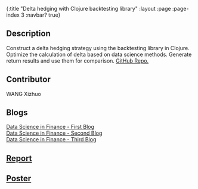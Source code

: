 {:title "Delta hedging with Clojure backtesting library"
 :layout :page
 :page-index 3
 :navbar? true}

## Description
Construct a delta hedging strategy using the backtesting library in Clojure. Optimize the calculation of delta based on data science methods. Generate return results and use them for comparison. [GitHub Repo.](https://github.com/clojure-finance/HKU-TDLEG-backtesting-strategies-clojure)

## Contributor
WANG Xizhuo

## Blogs
[Data Science in Finance - First Blog](/posts-output/2021-11-21-Blog-Post-WANG-Xizhuo/2021-11-21-Blog-Post-WANG-Xizhuo)<br/>
[Data Science in Finance - Second Blog](/posts-output/2022-01-17-Blog-Post-WANG-Xizhuo/2022-01-17-Blog-Post-WANG-Xizhuo)<br/>
[Data Science in Finance - Third Blog](/posts-output/2022-02-09-Blog-Post-WANG-Xizhuo/2022-02-09-Blog-Post-WANG-Xizhuo)<br/>

## [Report](/pdf/Report-WANG-Xizhuo.pdf)

## [Poster](/pdf/Poster-WANG-Xizhuo.pdf)